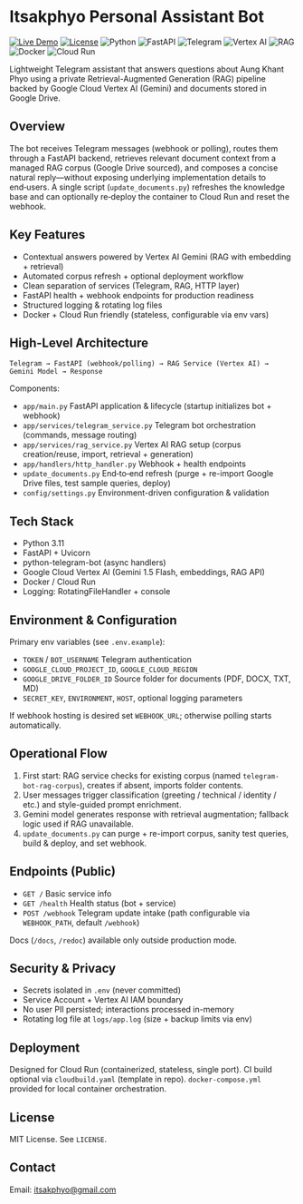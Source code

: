 # Itsakphyo Personal Assistant Bot

[![Live Demo](https://img.shields.io/badge/Demo-itsakphyo__bot-blue)](https://t.me/itsakphyo_bot)
[![License](https://img.shields.io/badge/License-MIT-green.svg)](LICENSE)
![Python](https://img.shields.io/badge/Python-3.11+-3776AB?logo=python&logoColor=white)
![FastAPI](https://img.shields.io/badge/FastAPI-Production%20API-009688?logo=fastapi&logoColor=white)
![Telegram](https://img.shields.io/badge/Telegram-Bot%20API-26A5E4?logo=telegram&logoColor=white)
![Vertex AI](https://img.shields.io/badge/Vertex%20AI-Gemini%201.5-4285F4?logo=googlecloud&logoColor=white)
![RAG](https://img.shields.io/badge/RAG-Enabled-orange)
![Docker](https://img.shields.io/badge/Container-Docker-2496ED?logo=docker&logoColor=white)
![Cloud Run](https://img.shields.io/badge/Deploy-Cloud%20Run-4285F4?logo=googlecloud&logoColor=white)

Lightweight Telegram assistant that answers questions about Aung Khant Phyo using a private Retrieval-Augmented Generation (RAG) pipeline backed by Google Cloud Vertex AI (Gemini) and documents stored in Google Drive.

## Overview

The bot receives Telegram messages (webhook or polling), routes them through a FastAPI backend, retrieves relevant document context from a managed RAG corpus (Google Drive sourced), and composes a concise natural reply—without exposing underlying implementation details to end‑users. A single script (`update_documents.py`) refreshes the knowledge base and can optionally re‑deploy the container to Cloud Run and reset the webhook.

## Key Features

- Contextual answers powered by Vertex AI Gemini (RAG with embedding + retrieval)
- Automated corpus refresh + optional deployment workflow
- Clean separation of services (Telegram, RAG, HTTP layer)
- FastAPI health + webhook endpoints for production readiness
- Structured logging & rotating log files
- Docker + Cloud Run friendly (stateless, configurable via env vars)

## High-Level Architecture

```
Telegram → FastAPI (webhook/polling) → RAG Service (Vertex AI) → Gemini Model → Response
```

Components:
- `app/main.py` FastAPI application & lifecycle (startup initializes bot + webhook)
- `app/services/telegram_service.py` Telegram bot orchestration (commands, message routing)
- `app/services/rag_service.py` Vertex AI RAG setup (corpus creation/reuse, import, retrieval + generation)
- `app/handlers/http_handler.py` Webhook + health endpoints
- `update_documents.py` End‑to‑end refresh (purge + re-import Google Drive files, test sample queries, deploy)
- `config/settings.py` Environment-driven configuration & validation

## Tech Stack

- Python 3.11
- FastAPI + Uvicorn
- python-telegram-bot (async handlers)
- Google Cloud Vertex AI (Gemini 1.5 Flash, embeddings, RAG API)
- Docker / Cloud Run
- Logging: RotatingFileHandler + console

## Environment & Configuration

Primary env variables (see `.env.example`):
- `TOKEN` / `BOT_USERNAME` Telegram authentication
- `GOOGLE_CLOUD_PROJECT_ID`, `GOOGLE_CLOUD_REGION`
- `GOOGLE_DRIVE_FOLDER_ID` Source folder for documents (PDF, DOCX, TXT, MD)
- `SECRET_KEY`, `ENVIRONMENT`, `HOST`, optional logging parameters

If webhook hosting is desired set `WEBHOOK_URL`; otherwise polling starts automatically.

## Operational Flow

1. First start: RAG service checks for existing corpus (named `telegram-bot-rag-corpus`), creates if absent, imports folder contents.
2. User messages trigger classification (greeting / technical / identity / etc.) and style-guided prompt enrichment.
3. Gemini model generates response with retrieval augmentation; fallback logic used if RAG unavailable.
4. `update_documents.py` can purge + re-import corpus, sanity test queries, build & deploy, and set webhook.

## Endpoints (Public)

- `GET /` Basic service info
- `GET /health` Health status (bot + service)
- `POST /webhook` Telegram update intake (path configurable via `WEBHOOK_PATH`, default `/webhook`)

Docs (`/docs`, `/redoc`) available only outside production mode.

## Security & Privacy

- Secrets isolated in `.env` (never committed)
- Service Account + Vertex AI IAM boundary
- No user PII persisted; interactions processed in-memory
- Rotating log file at `logs/app.log` (size + backup limits via env)

## Deployment

Designed for Cloud Run (containerized, stateless, single port). CI build optional via `cloudbuild.yaml` (template in repo). `docker-compose.yml` provided for local container orchestration.

## License

MIT License. See `LICENSE`.

## Contact

Email: itsakphyo@gmail.com

